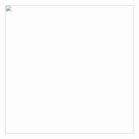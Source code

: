 <img src="https://www.digitalocean.com/static/bg-home-hero-3-bb4b33b77274db09b969f629ad81c4d5.svg" align="right" style="object-fit: cover;height: 400px;"/>
